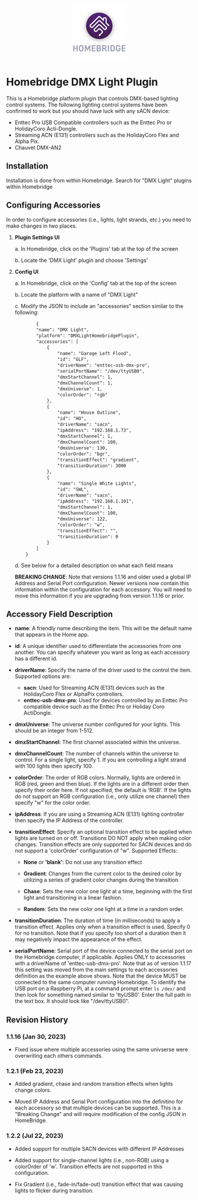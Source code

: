 
<p align="center">

<img src="https://github.com/homebridge/branding/raw/master/logos/homebridge-wordmark-logo-vertical.png" width="150">

</p>


# Homebridge DMX Light Plugin

This is a Homebridge platform plugin that controls DMX-based lighting control systems. The following lighting control systems have been confirmed to work but you should have luck with any sACN device:

- Enttec Pro USB Compatible controllers such as the Enttec Pro or HolidayCoro Acti-Dongle.
- Streaming ACN (E131) controllers such as the HolidayCoro Flex and Alpha Pix.
- Chauvet DMX-AN2

## Installation

Installation is done from within Homebridge. Search for "DMX Light" plugins within Homebridge

## Configuring Accessories

In order to configure accessories (i.e., lights, light strands, etc.) you need to make changes in two places.

1. <b>Plugin Settings UI</b>
    
    a. In Homebridge, click on the 'Plugins' tab at the top of the screen
    
    b. Locate the 'DMX Light' plugin and choose 'Settings'

2. <b>Config UI</b>

    a. In Homebridge, click on the 'Config' tab at the top of the screen

    b. Locate the platform with a name of "DMX Light"

    c. Modify the JSON to include an "accessories" section similar to the following:

    ```
            {
            "name": "DMX Light",
            "platform": "DMXLightHomebridgePlugin",
            "accessories": [
                {
                    "name": "Garage Left Flood",
                    "id": "GLF",
                    "driverName": "enttec-usb-dmx-pro",
                    "serialPortName": "/dev/ttyUSB0",
                    "dmxStartChannel": 1,
                    "dmxChannelCount": 1,
                    "dmxUniverse": 1,
                    "colorOrder": "rgb"
                },
                {
                    "name": "House Outline",
                    "id": "HO",
                    "driverName": "sacn",
                    "ipAddress": "192.168.1.73",
                    "dmxStartChannel": 1,
                    "dmxChannelCount": 100,
                    "dmxUniverse": 130,
                    "colorOrder": "bgr",
                    "transitionEffect": "gradient",
                    "transitionDuration": 3000
                },
                {
                    "name": "Single White Lights",
                    "id": "SWL",
                    "driverName": "sacn",
                    "ipAddress": "192.168.1.101",
                    "dmxStartChannel": 1,
                    "dmxChannelCount": 100,
                    "dmxUniverse": 122,
                    "colorOrder": "w",
                    "transitionEffect": "",
                    "transitionDuration": 0
                }
            ]
        }
    ```

    d. See below for a detailed description on what each field means

    **BREAKING CHANGE**: Note that versions 1.1.16 and older used a global IP Address and Serial Port configuration. Newer versions now contain this information within the configuration for each accessory. You will need to move this information if you are upgrading from version 1.1.16 or prior.

## Accessory Field Description

- **name**: A friendly name describing the item. This will be the default name that appears in the Home app.

- **id**: A unique identifier used to differentiate the accessories from one another. You can specify whatever you want as long as each accessory has a different id.

- **driverName**: Specify the name of the driver used to the control the item. Supported options are:

    - **sacn**: Used for Streaming ACN (E131) devices such as the HolidayCoro Flex or AlphaPix controllers.
    - **enttec-usb-dmx-pro**: Used for devices controlled by an Enttec Pro compatible device such as the Enttec Pro or Holiday Coro ActiDongle.

- **dmxUniverse**: The universe number configured for your lights. This should be an integer from 1-512.

- **dmxStartChannel**: The first channel associated within the universe.

- **dmxChannelCount**: The number of channels within the universe to control. For a single light, specify 1. If you are controlling a light strand with 100 lights then specify 100.

- **colorOrder**: The order of RGB colors. Normally, lights are ordered in RGB (red, green and then blue). If the lights are in a different order then specify their order here. If not specified, the default is 'RGB'. If the lights do not support an RGB configuration (i.e., only utilize one channel) then specify "w" for the color order.

- **ipAddress**: If you are using a Streaming ACN (E131) lighting controller then specify the IP Address of the controller.

- **transitionEffect**: Specify an optional transition effect to be applied when lights are turned on or off. Transitions DO NOT apply when making color changes. Transition effects are only supported for SACN devices and do not support a 'colorOrder' configuration of "w".  Supported Effects:

    - **None** or **'blank'**: Do not use any transition effect

    - **Gradient**: Changes from the current color to the desired color by utilizing a series of gradient color changes during the transition.

    - **Chase**: Sets the new color one light at a time, beginning with the first light and transitioning in a linear fashion.

    - **Random**: Sets the new color one light at a time in a random order.

- **transitionDuration**: The duration of time (in milliseconds) to apply a transition effect. Applies only when a transition effect is used. Specify 0 for no transition. Note that if you specify too short of a duration then it may negatively impact the appearance of the effect.

- **serialPortName**: Serial port of the device connected to the serial port on the Homebridge computer, if applicable. Applies ONLY to accessories with a driverName of 'enttec-usb-dmx-pro'. Note that as of version 1.1.17 this setting was moved from the main settings to each accessories definition as the example above shows. Note that the device MUST be connected to the same computer running Homebridge. To identify the USB port on a Raspberry Pi, at a command prompt enter `ls /dev/` and then look for something named similar to 'ttyUSB0'. Enter the full path in the text box. It should look like "/dev/ttyUSB0". 

## Revision History

### 1.1.16 (Jan 30, 2023)

  - Fixed issue where multiple accessories using the same univserse were overwriting each others commands.

### 1.2.1 (Feb 23, 2023)

  - Added gradient, chase and random transition effects when lights change colors.

  - Moved IP Address and Serial Port configuration into the definitino for each accessory so that multiple devices can be supported.  This is a "Breaking Change" and will require modification of the config JSON in HomeBridge.

### 1.2.2 (Jul 22, 2023)

 - Added support for multiple SACN devices with different IP Addresses

 - Added support for single-channel lights (i.e., non-RGB) using a colorOrder of 'w'. Transition effects are not supported in this configuration.

 - Fix Gradient (i.e., fade-in/fade-out) transition effect that was causing lights to flicker during transition.